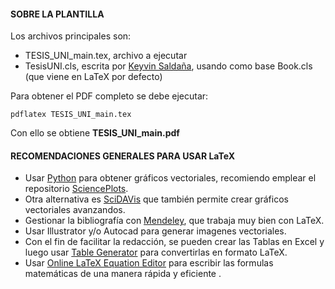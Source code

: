 #### SOBRE LA PLANTILLA

Los archivos principales son:
- TESIS_UNI_main.tex, archivo a ejecutar
- TesisUNI.cls, escrita por [Keyvin Saldaña](https://github.com/KeyvinSV), usando como base Book.cls (que viene en LaTeX por defecto)

Para obtener el PDF completo se debe ejecutar:  
```
pdflatex TESIS_UNI_main.tex
```
Con ello se obtiene **TESIS_UNI_main.pdf**



#### RECOMENDACIONES GENERALES PARA USAR LaTeX
- Usar [Python](https://www.python.org/) para obtener gráficos vectoriales, recomiendo emplear el repositorio [SciencePlots](https://github.com/garrettj403/SciencePlots).
- Otra alternativa es [SciDAVis](https://scidavis.sourceforge.net/) que también permite crear gráficos vectoriales avanzandos.
- Gestionar la bibliografía con [Mendeley](https://www.mendeley.com/download-desktop-new/), que trabaja muy bien con LaTeX.
- Usar Illustrator y/o Autocad para generar imagenes vectoriales.
- Con el fin de facilitar la redacción, se pueden crear las Tablas en Excel y luego usar [Table Generator](https://www.tablesgenerator.com/) para convertirlas en formato LaTeX.
- Usar [Online LaTeX Equation Editor](https://latex.codecogs.com/eqneditor/editor.php) para escribir las formulas matemáticas de una manera rápida y eficiente .
